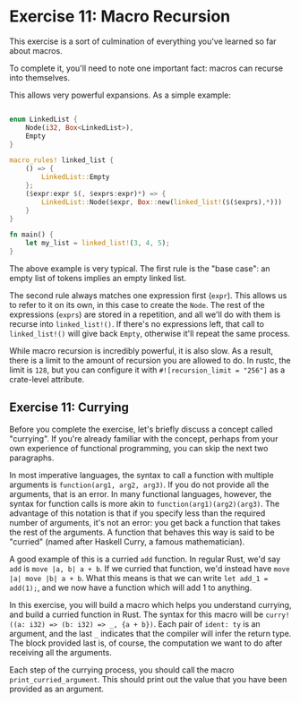 # Exercise 11: Macro Recursion

This exercise is a sort of culmination of everything you've learned so far about macros.

To complete it, you'll need to note one important fact: macros can recurse into themselves.

This allows very powerful expansions. As a simple example:

``` rust

enum LinkedList {
    Node(i32, Box<LinkedList>),
    Empty
}

macro_rules! linked_list {
    () => {
        LinkedList::Empty
    };
    ($expr:expr $(, $exprs:expr)*) => {
        LinkedList::Node($expr, Box::new(linked_list!($($exprs),*)))
    }
}

fn main() {
    let my_list = linked_list!(3, 4, 5);
}
```

The above example is very typical. The first rule is the "base case": an empty
list of tokens implies an empty linked list.

The second rule always matches one expression first (`expr`). This allows us
to refer to it on its own, in this case to create the `Node`. The rest of
the expressions (`exprs`) are stored in a repetition, and all we'll do with
them is recurse into `linked_list!()`. If there's no expressions left,
that call to `linked_list!()` will give back `Empty`, otherwise it'll
repeat the same process.

While macro recursion is incredibly powerful, it is also slow. As a result,
there is a limit to the amount of recursion you are allowed to do.
In rustc, the limit is `128`, but you can configure it with
`#![recursion_limit = "256"]` as a crate-level attribute.


## Exercise 11: Currying

Before you complete the exercise, let's briefly discuss a concept called "currying".
If you're already familiar with the concept, perhaps from your own experience of
functional programming, you can skip the next two paragraphs.

In most imperative languages, the syntax to call a function with multiple arguments
is `function(arg1, arg2, arg3)`. If you do not provide all the arguments, that is
an error. In many functional languages, however, the syntax for function calls is
more akin to `function(arg1)(arg2)(arg3)`. The advantage of this notation is that
if you specify less than the required number of arguments, it's not an error:
you get back a function that takes the rest of the arguments. A function that behaves
this way is said to be "curried" (named after Haskell Curry, a famous mathematician).

A good example of this is a curried `add` function. In regular Rust, we'd say `add` is
`move |a, b| a + b`. If we curried that function, we'd instead have `move |a| move |b| a + b`.
What this means is that we can write `let add_1 = add(1);`, and we now have a function
which will add 1 to anything.

In this exercise, you will build a macro which helps you understand currying,
and build a curried function in Rust. The syntax for this macro will be
`curry!((a: i32) => (b: i32) => _, {a + b})`. Each pair of `ident: ty` is an
argument, and the last `_` indicates that the compiler will infer the return
type. The block provided last is, of course, the computation we want to do after
receiving all the arguments.

Each step of the currying process, you should call the macro `print_curried_argument`.
This should print out the value that you have been provided as an argument.

